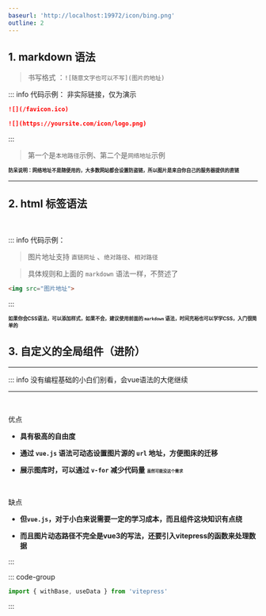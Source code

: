 ```yaml
---
baseurl: 'http://localhost:19972/icon/bing.png'
outline: 2
---
```


## 1. markdown 语法

> 书写格式 ：`![随意文字也可以不写](图片的地址)`

::: info  <Badge type='info'>代码示例：</Badge>  <Badge type='warning'>非实际链接，仅为演示</Badge>

```markdown
![](/favicon.ico)

![](https://yoursite.com/icon/logo.png)
```
:::

> 第一个是`本地路径`示例、第二个是`网络地址`示例 

**<small><small>防呆说明：网络地址不是随便用的，大多数网站都会设置防盗链，所以图片是来自你自己的服务器提供的直链</small></small>**



---


<!-- ::: danger <Badge type='warning'></Badge>

- **请注意`绝对路径`是省略`资源目录(公共目录)`本身的**

- 上面图片示例中原本的绝对路径是 `/public/favicon.ico` 

- 网站的图片一般都是统一放在**根目录**下的 `public`文件夹中

- 而引用图片地址，会把 `public`去除，这也属于处理静态资源的行业惯例。 

[此处速览官方文档](https://vitepress.dev/zh/guide/asset-handling#referencing-static-assets)

![](/notesPic/202402282132.png)


::: -->






## 2. html 标签语法

<br>

::: info  <Badge type='info'>代码示例：</Badge>

> 图片地址支持 `直链网址` 、`绝对路径`、`相对路径`

> 具体规则和上面的 `markdown` 语法一样，不赘述了

```html
<img src="图片地址">
```

:::

**<small><small>如果你会CSS语法，可以添加样式，如果不会，建议使用前面的 `markdown` 语法，时间充裕也可以学学CSS，入门很简单的</small></small>**


## 3. 自定义的全局组件（进阶）

---

::: info 没有编程基础的小白们别看，会vue语法的大佬继续

---

<br/>

<Badge type='tip'>优点</Badge>  

- **具有极高的自由度**  

- **通过 `vue.js` 语法可动态设置图片源的 `url` 地址，方便图床的迁移**  

- **展示图库时，可以通过 `v-for` 减少代码量**  **<small><small><small>虽然可能没这个需求</small></small></small>**

<br/>

<Badge type='danger'>缺点</Badge>  

- **但`vue.js`，对于小白来说需要一定的学习成本，而且组件这块知识有点绕**  

- **而且图片动态路径不完全是vue3的写法，还要引入vitepress的函数来处理数据**

:::

<!-- <img src="http://localhost:19972/icon/bing.png" alt="" class="searchEngineIcon"> -->

::: code-group

```js [需要]
import { withBase, useData } from 'vitepress'
```

:::

